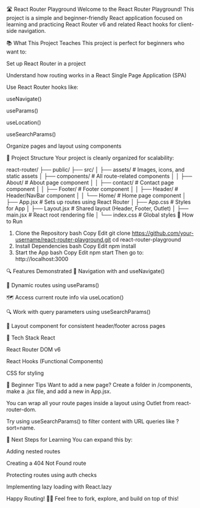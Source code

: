 🛣️ React Router Playground
Welcome to the React Router Playground!
This project is a simple and beginner-friendly React application focused on learning and practicing React Router v6 and related React hooks for client-side navigation.

📚 What This Project Teaches
This project is perfect for beginners who want to:

Set up React Router in a project

Understand how routing works in a React Single Page Application (SPA)

Use React Router hooks like:

useNavigate()

useParams()

useLocation()

useSearchParams()

Organize pages and layout using components

🧱 Project Structure
Your project is cleanly organized for scalability:


react-router/
├── public/
├── src/
│   ├── assets/                 # Images, icons, and static assets
│   ├── components/             # All route-related components
│   │   ├── About/              # About page component
│   │   ├── contact/            # Contact page component
│   │   ├── Footer/             # Footer component
│   │   ├── Header/             # Header/NavBar component
│   │   └── Home/               # Home page component
│   ├── App.jsx                 # Sets up routes using React Router
│   ├── App.css                 # Styles for App
│   ├── Layout.jsx              # Shared layout (Header, Footer, Outlet)
│   ├── main.jsx                # React root rendering file
│   └── index.css               # Global styles
🚀 How to Run
1. Clone the Repository
bash
Copy
Edit
git clone https://github.com/your-username/react-router-playground.git
cd react-router-playground
2. Install Dependencies
bash
Copy
Edit
npm install
3. Start the App
bash
Copy
Edit
npm start
Then go to: http://localhost:3000

🔍 Features Demonstrated
🔗 Navigation with <Link> and useNavigate()

🧭 Dynamic routes using useParams()

🗺️ Access current route info via useLocation()

🔍 Work with query parameters using useSearchParams()

📐 Layout component for consistent header/footer across pages

🧰 Tech Stack
React

React Router DOM v6

React Hooks (Functional Components)

CSS for styling

📝 Beginner Tips
Want to add a new page? Create a folder in /components, make a .jsx file, and add a new <Route /> in App.jsx.

You can wrap all your route pages inside a layout using Outlet from react-router-dom.

Try using useSearchParams() to filter content with URL queries like ?sort=name.

🎯 Next Steps for Learning
You can expand this by:

Adding nested routes

Creating a 404 Not Found route

Protecting routes using auth checks

Implementing lazy loading with React.lazy

Happy Routing! 🧭✨
Feel free to fork, explore, and build on top of this!

